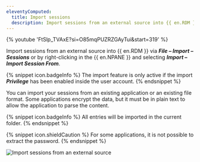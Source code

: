 ```yaml
---
eleventyComputed:
  title: Import sessions
  description: Import sessions from an external source into {{ en.RDM }} via File – Import – Sessions or by right-clicking in the {{ en.NPANE }} and selecting Import – Import Session From.
---
```

{% youtube 'FtSlp_TVAxE?si=O85mqPUZRZGAyTui&amp;start=319' %}

Import sessions from an external source into {{ en.RDM }} via ***File – Import – Sessions*** or by right-clicking in the {{ en.NPANE }} and selecting ***Import – Import Session From***.

{% snippet icon.badgeInfo %} 
The import feature is only active if the import ***Privilege*** has been enabled inside the user account. 
{% endsnippet %}  

You can import your sessions from an existing application or an existing file format. Some applications encrypt the data, but it must be in plain text to allow the application to parse the content.  

{% snippet icon.badgeInfo %} 
All entries will be imported in the current folder. 
{% endsnippet %}  

{% snippet icon.shieldCaution %} 
For some applications, it is not possible to extract the password. 
{% endsnippet %}  

![Import sessions from an external source](https://webdevolutions.azureedge.net/docs/en/rdm/windows/clip10036.png) 
